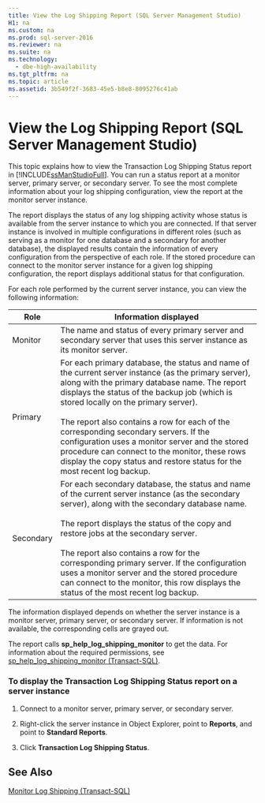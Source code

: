 ```yaml
---
title: View the Log Shipping Report (SQL Server Management Studio)
H1: na
ms.custom: na
ms.prod: sql-server-2016
ms.reviewer: na
ms.suite: na
ms.technology: 
  - dbe-high-availability
ms.tgt_pltfrm: na
ms.topic: article
ms.assetid: 3b549f2f-3683-45e5-b8e8-8095276c41ab
---
```

# View the Log Shipping Report (SQL Server Management Studio)
  This topic explains how to view the Transaction Log Shipping Status report in [!INCLUDE[ssManStudioFull](../../Topics/TopicNameContainA/includes/ssManStudioFull_md.md)]. You can run a status report at a monitor server, primary server, or secondary server. To see the  most complete information about your log shipping configuration, view the report at the monitor server instance.  
  
 The report displays the status of any log shipping activity whose status is available from the server instance to which you are connected. If that server instance is involved in multiple configurations in different roles (such as serving as a monitor for one database and a secondary for another database), the displayed results contain the information of every configuration from the perspective of each role. If the stored procedure can connect to the monitor server instance for a given log shipping configuration, the report displays additional status for that configuration.  
  
 For each role performed by the current server instance, you can view the following information:  
  
|Role|Information displayed|  
|----------|---------------------------|  
|Monitor|The name and status of every primary server and secondary server that uses this server instance as its monitor server.|  
|Primary|For each primary database, the status and name of the current server instance (as the primary server), along with the primary database name. The report displays the status of the backup job (which is stored locally on the primary server).<br /><br /> The report also contains a row for each of the corresponding secondary servers. If the configuration uses a monitor server and the stored procedure can connect to the monitor, these rows display the copy status and restore status for the most recent log backup.|  
|Secondary|For each secondary database, the status and name of the current server instance (as the secondary server), along with the secondary database name.<br /><br /> The report displays the status of the copy and restore jobs at the secondary server.<br /><br /> The report also contains a row for the corresponding primary server. If the configuration uses a monitor server and the stored procedure can connect to the monitor, this row displays the status of the most recent log backup.|  
  
 The information displayed depends on whether the server instance is a monitor server, primary server, or secondary server. If information is not available, the corresponding cells are grayed out.  
  
 The report calls **sp_help_log_shipping_monitor** to get the data. For information about the required permissions, see [sp_help_log_shipping_monitor &#40;Transact-SQL&#41;](../Topic/sp_help_log_shipping_monitor%20\(Transact-SQL\).md).  
  
### To display the Transaction Log Shipping Status report on a server instance  
  
1.  Connect to a monitor server, primary server, or secondary server.  
  
2.  Right-click the server instance in Object Explorer, point to **Reports**, and point to **Standard Reports**.  
  
3.  Click **Transaction Log Shipping Status**.  
  
## See Also  
 [Monitor Log Shipping &#40;Transact-SQL&#41;](../../Topics/TopicNameNotContainA/Monitor-Log-Shipping--Transact-SQL-.md)  
  
  